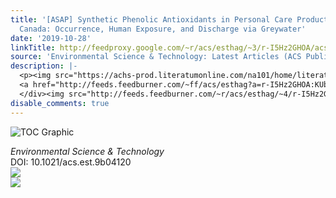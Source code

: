 ```yaml
---
title: '[ASAP] Synthetic Phenolic Antioxidants in Personal Care Products in Toronto,
  Canada: Occurrence, Human Exposure, and Discharge via Greywater'
date: '2019-10-28'
linkTitle: http://feedproxy.google.com/~r/acs/esthag/~3/r-I5Hz2GHOA/acs.est.9b04120
source: 'Environmental Science & Technology: Latest Articles (ACS Publications)'
description: |-
  <p><img src="https://achs-prod.literatumonline.com/na101/home/literatum/publisher/achs/journals/content/esthag/0/esthag.ahead-of-print/acs.est.9b04120/20191028/images/medium/es9b04120_0003.gif" alt="TOC Graphic"/></p><div><cite>Environmental Science & Technology</cite></div><div>DOI: 10.1021/acs.est.9b04120</div><div class="feedflare">
  <a href="http://feeds.feedburner.com/~ff/acs/esthag?a=r-I5Hz2GHOA:KUb7xeYdhAs:yIl2AUoC8zA"><img src="http://feeds.feedburner.com/~ff/acs/esthag?d=yIl2AUoC8zA" border="0"></img></a>
  </div><img src="http://feeds.feedburner.com/~r/acs/esthag/~4/r-I5Hz2GHOA" ...
disable_comments: true
---
```

<p><img src="https://achs-prod.literatumonline.com/na101/home/literatum/publisher/achs/journals/content/esthag/0/esthag.ahead-of-print/acs.est.9b04120/20191028/images/medium/es9b04120_0003.gif" alt="TOC Graphic"/></p><div><cite>Environmental Science & Technology</cite></div><div>DOI: 10.1021/acs.est.9b04120</div><div class="feedflare">
<a href="http://feeds.feedburner.com/~ff/acs/esthag?a=r-I5Hz2GHOA:KUb7xeYdhAs:yIl2AUoC8zA"><img src="http://feeds.feedburner.com/~ff/acs/esthag?d=yIl2AUoC8zA" border="0"></img></a>
</div><img src="http://feeds.feedburner.com/~r/acs/esthag/~4/r-I5Hz2GHOA" ...
